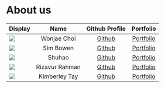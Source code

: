 # About us

Display | Name | Github Profile | Portfolio 
--------|:----:|:--------------:|:---------:
![](https://via.placeholder.com/100.png?text=Photo) | Wonjae Choi | [Github](https://github.com/wjchoi0712) | [Portfolio](/team/wonjae.md)
![](https://via.placeholder.com/100.png?text=Photo) | Sim Bowen | [Github](https://github.com/SimBowen) | [Portfolio](/team/simbowen.md)
![](https://via.placeholder.com/100.png?text=Photo) | Shuhao | [Github](https://github.com/Rye98) | [Portfolio](/team/rye98.md)
![](https://via.placeholder.com/100.png?text=Photo) | Rizavur Rahman | [Github](https://github.com/Rizavur) | [Portfolio](/team/rizavur.md)
![](https://via.placeholder.com/100.png?text=Photo) | Kimberley Tay | [Github](https://github.com/KimIdeas8) | [Portfolio](/team/kimideas8.md)
